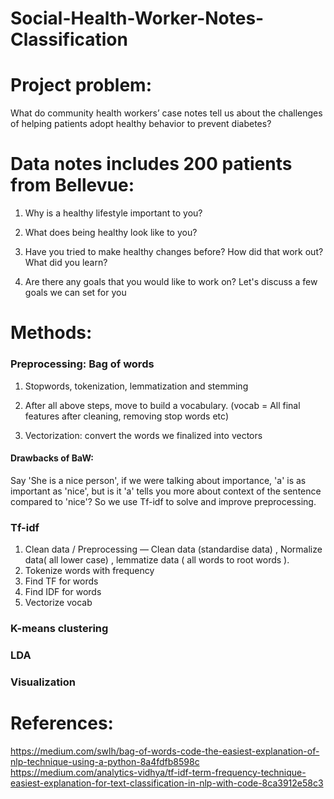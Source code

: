 # Social-Health-Worker-Notes-Classification
# Project problem: 
What do community health workers’ case notes tell us about the challenges of helping patients adopt healthy behavior to prevent diabetes?

# Data notes includes 200 patients from Bellevue: 
1. Why is a healthy lifestyle important to you?

2. What does being healthy look like to you?

3. Have you tried to make healthy changes before? How did that work out? What did you learn?

4. Are there any goals that you would like to work on? Let's discuss a few goals we can set for you

# Methods:
### Preprocessing: Bag of words
1. Stopwords, tokenization, lemmatization and stemming

2. After all above steps, move to build a vocabulary. (vocab = All final features after cleaning, removing stop words etc)

3. Vectorization: convert the words we finalized into vectors
#### Drawbacks of BaW: 
Say 'She is a nice person', if we were talking about importance, 'a' is as important as 'nice', but is it 'a' tells you more about context of the sentence compared to 'nice'?
So we use Tf-idf to solve and improve preprocessing.
### Tf-idf
1. Clean data / Preprocessing — Clean data (standardise data) , Normalize data( all lower case) , lemmatize data ( all words to root words ).
2. Tokenize words with frequency
3. Find TF for words
4. Find IDF for words
5. Vectorize vocab
### K-means clustering
### LDA
### Visualization 




# References:
https://medium.com/swlh/bag-of-words-code-the-easiest-explanation-of-nlp-technique-using-a-python-8a4fdfb8598c
<br>
https://medium.com/analytics-vidhya/tf-idf-term-frequency-technique-easiest-explanation-for-text-classification-in-nlp-with-code-8ca3912e58c3
